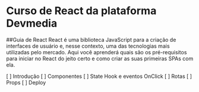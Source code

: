 # Curso de React da plataforma Devmedia

##Guia de React
React é uma biblioteca JavaScript para a criação de interfaces de usuário e, nesse contexto, uma das tecnologias mais utilizadas pelo mercado. Aqui você aprenderá quais são os pré-requisitos para iniciar no React do jeito certo e como criar as suas primeiras SPAs com ela.

[ ] Introdução
[ ] Componentes
[ ] State Hook e eventos OnClick
[ ] Rotas
[ ] Props
[ ] Deploy
